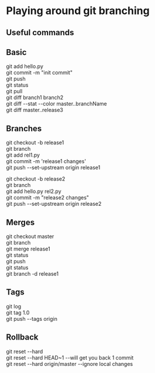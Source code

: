 # Playing around git branching

## Useful commands

## Basic
git add hello.py  
git commit -m "init commit"  
git push  
git status  
git pull  
git diff branch1 branch2  
git diff --stat --color master..branchName  
git diff master..release3  

## Branches
git checkout -b release1  
git branch  
git add rel1.py  
git commit -m 'release1 changes'  
git push --set-upstream origin release1  

git checkout -b release2  
git branch  
git add hello.py rel2.py   
git commit -m "release2 changes"  
git push --set-upstream origin release2  

## Merges
git checkout master  
git branch  
git merge release1  
git status  
git push  
git status  
git branch -d release1  

## Tags
git log  
git tag 1.0 <commitId>  
git push --tags origin  

## Rollback
git reset --hard <commitid>  
git reset --hard HEAD~1 --will get you back 1 commit  
git reset --hard origin/master --ignore local changes  

